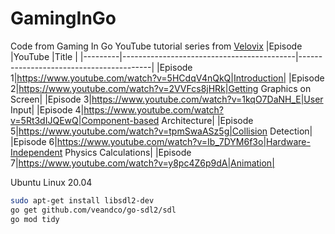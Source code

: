 # GamingInGo
Code from Gaming In Go YouTube tutorial series from <a href="https://github.com/velovix/gaming-in-go">Velovix</a>
|Episode  |YouTube        |Title  |
|---------|-------------------------------------------|-----------------------------------------|
|Episode 1|https://www.youtube.com/watch?v=5HCdqV4nQkQ|Introduction|
|Episode 2|https://www.youtube.com/watch?v=2VVFcs8jHRk|Getting Graphics on Screen|
|Episode 3|https://www.youtube.com/watch?v=1kqO7DaNH_E|User Input|
|Episode 4|https://www.youtube.com/watch?v=5Rt3dIJQEwQ|Component-based Architecture|
|Episode 5|https://www.youtube.com/watch?v=tpmSwaASz5g|Collision Detection|
|Episode 6|https://www.youtube.com/watch?v=Ib_7DYM6f3o|Hardware-Independent Physics Calculations|
|Episode 7|https://www.youtube.com/watch?v=y8pc4Z6p9dA|Animation|

Ubuntu Linux 20.04
```bash
sudo apt-get install libsdl2-dev
go get github.com/veandco/go-sdl2/sdl
go mod tidy
```
 
